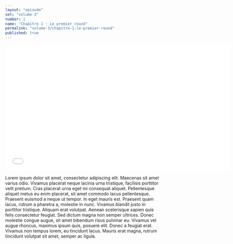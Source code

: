 ```yaml
---
layout: "episode"
set: "volume-3"
number: 1
name: "Chapitre 1 : Le premier round"
permalink: "volume-3/chapitre-1-le-premier-round"
published: true
---
```

<iframe width="720" height="405" src="//rutube.ru/play/embed/8072226" frameborder="0" webkitAllowFullScreen mozallowfullscreen allowfullscreen></iframe>

Lorem ipsum dolor sit amet, consectetur adipiscing elit. Maecenas sit amet varius odio. Vivamus placerat neque lacinia urna tristique, facilisis porttitor velit pretium. Cras placerat urna eget mi consequat aliquet. Pellentesque aliquet metus eu enim placerat, sit amet commodo lacus pellentesque. Praesent euismod a neque ut tempor. In eget mauris est. Praesent quam lacus, rutrum a pharetra a, molestie in nunc. Vivamus blandit justo in porttitor tristique. Aliquam erat volutpat. Aenean scelerisque sapien quis felis consectetur feugiat. Sed dictum magna non semper ultrices. Donec molestie congue augue, sit amet bibendum risus pulvinar eu. Vivamus vel augue rhoncus, maximus ipsum quis, posuere elit. Donec a feugiat erat. Vivamus non tempus lorem, eu tincidunt lacus. Mauris erat magna, rutrum tincidunt volutpat sit amet, semper ac ligula.
